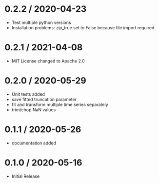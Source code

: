 # 0.2.2 / 2020-04-23

  * Test multiple python versions
  * Installation problems: zip_true set to False because file import required

# 0.2.1 / 2021-04-08

  * MIT License changed to Apache 2.0

# 0.2.0 / 2020-05-29

  * Unit tests added
  * save fitted truncation parameter
  * fit and transform multiple time series separately
  * trim/chop NaN values

# 0.1.1 / 2020-05-26

  * documentation added

# 0.1.0 / 2020-05-16

  * Initial Release
